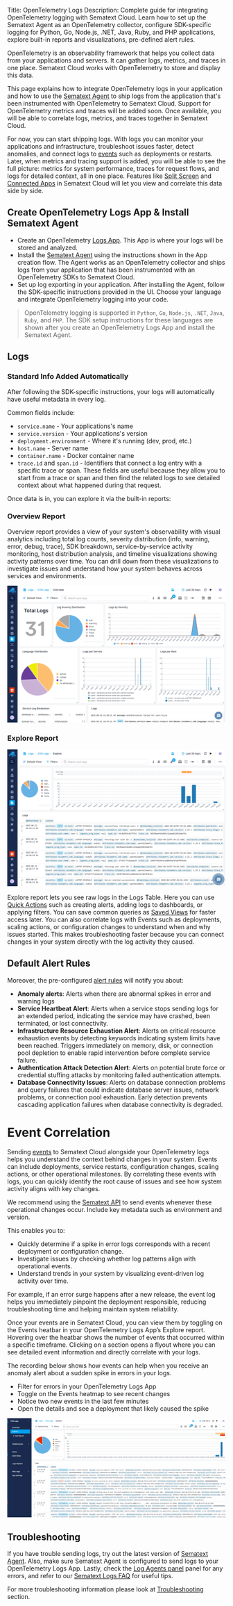 Title: OpenTelemetry Logs
Description: Complete guide for integrating OpenTelemetry logging with Sematext Cloud. Learn how to set up the Sematext Agent as an OpenTelemetry collector, configure SDK-specific logging for Python, Go, Node.js, .NET, Java, Ruby, and PHP applications, explore built-in reports and visualizations, pre-defined alert rules.

OpenTelemetry is an observability framework that helps you collect data from your applications and servers. It can gather logs, metrics, and traces in one place. Sematext Cloud works with OpenTelemetry to store and display this data.

This page explains how to integrate OpenTelemetry logs in your application and how to use the [Sematext Agent](/docs/agents/sematext-agent) to ship logs from the application that's been instrumented with OpenTelemetry to Sematext Cloud. Support for OpenTelemetry metrics and traces will be added soon. Once available, you will be able to correlate logs, metrics, and traces together in Sematext Cloud.

For now, you can start shipping logs. With logs you can monitor your applications and infrastructure, troubleshoot issues faster, detect anomalies, and connect logs to [events](/docs/events) such as deployments or restarts. Later, when metrics and tracing support is added, you will be able to see the full picture: metrics for system performance, traces for request flows, and logs for detailed context, all in one place. Features like [Split Screen](/docs/guide/split-screen) and [Connected Apps](/docs/guide/connected-apps) in Sematext Cloud will let you view and correlate this data side by side.

## Create OpenTelemetry Logs App & Install Sematext Agent

- Create an OpenTelemetry [Logs App](/docs/guide/app-guide). This App is where your logs will be stored and analyzed.
- Install the [Sematext Agent](/docs/agents/sematext-agent/releasenotes) using the instructions shown in the App creation flow. The Agent works as an OpenTelemetry collector and ships logs from your application that has been instrumented with an OpenTelemetry SDKs to Sematext Cloud.
- Set up log exporting in your application. After installing the Agent, follow the SDK-specific instructions provided in the UI. Choose your language and integrate OpenTelemetry logging into your code.

> OpenTelemetry logging is supported in `Python`, `Go`, `Node.js`, `.NET`, `Java`, `Ruby`, and `PHP`. The SDK setup instructions for these languages are shown after you create an OpenTelemetry Logs App and install the Sematext Agent.

## Logs

### Standard Info Added Automatically

After following the SDK-specific instructions, your logs will automatically have useful metadata in every log.

Common fields include:

- `service.name` - Your applications's name
- `service.version` - Your applications's version
- `deployment.environment` - Where it's running (dev, prod, etc.)
- `host.name` - Server name
- `container.name` - Docker container name
- `trace.id` and `span.id` - Identifiers that connect a log entry with a specific trace or span. These fields are useful because they allow you to start from a trace or span and then find the related logs to see detailed context about what happened during that request.

Once data is in, you can explore it via the built-in reports:

### Overview Report

Overview report provides a view of your system's observability with visual analytics including total log counts, severity distribution (info, warning, error, debug, trace), SDK breakdown, service-by-service activity monitoring, host distribution analysis, and timeline visualizations showing activity patterns over time. You can drill down from these visualizations to investigate issues and understand how your system behaves across services and environments.

![OTEL Logs Overview](/docs/images/integrations/otel-logs-overview.png)

### Explore Report

![OTEL Logs Explore](/docs/images/integrations/otel-logs-explore.png)

Explore report lets you see raw logs in the Logs Table. Here you can use [Quick Actions](/docs/logs/logs-table-quick-actions/) such as creating alerts, adding logs to dashboards, or applying filters. You can save common queries as [Saved Views](/docs/guide/saved-views/) for faster access later. You can also correlate logs with Events such as deployments, scaling actions, or configuration changes to understand when and why issues started. This makes troubleshooting faster because you can connect changes in your system directly with the log activity they caused.

## Default Alert Rules

Moreover, the pre-configured [alert rules](/docs/guide/alerts-guide) will notify you about:

- **Anomaly alerts**: Alerts when there are abnormal spikes in error and warning logs
- **Service Heartbeat Alert**: Alerts when a service stops sending logs for an extended period, indicating the service may have crashed, been terminated, or lost connectivity.
- **Infrastructure Resource Exhaustion Alert**: Alerts on critical resource exhaustion events by detecting keywords indicating system limits have been reached. Triggers immediately on memory, disk, or connection pool depletion to enable rapid intervention before complete service failure.
- **Authentication Attack Detection Alert**: Alerts on potential brute force or credential stuffing attacks by monitoring failed authentication attempts.
- **Database Connectivity Issues**: Alerts on database connection problems and query failures that could indicate database server issues, network problems, or connection pool exhaustion. Early detection prevents cascading application failures when database connectivity is degraded.

# Event Correlation

Sending [events](/docs/events/) to Sematext Cloud alongside your OpenTelemetry logs helps you understand the context behind changes in your system. Events can include deployments, service restarts, configuration changes, scaling actions, or other operational milestones. By correlating these events with logs, you can quickly identify the root cause of issues and see how system activity aligns with key changes.

We recommend using the [Sematext API](/docs/events/adding/) to send events whenever these operational changes occur. Include key metadata such as environment and version.

This enables you to:
- Quickly determine if a spike in error logs corresponds with a recent deployment or configuration change.
- Investigate issues by checking whether log patterns align with operational events.
- Understand trends in your system by visualizing event-driven log activity over time.

For example, if an error surge happens after a new release, the event log helps you immediately pinpoint the deployment responsible, reducing troubleshooting time and helping maintain system reliability.

Once your events are in Sematext Cloud, you can view them by toggling on the Events heatbar in your OpenTelemetry Logs App’s Explore report. Hovering over the heatbar shows the number of events that occurred within a specific timeframe. Clicking on a section opens a flyout where you can see detailed event information and directly correlate with your logs.

The recording below shows how events can help when you receive an anomaly alert about a sudden spike in errors in your logs.
- Filter for errors in your OpenTelemetry Logs App
- Toggle on the Events heatmap to see recent changes
- Notice two new events in the last few minutes
- Open the details and see a deployment that likely caused the spike

![OTel Logs Events Correlation](/docs/images/integrations/otel-logs-events-correlation.gif)

## Troubleshooting

If you have trouble sending logs, try out the latest version of [Sematext Agent](/docs/agents/sematext-agent/installation/). Also, make sure Sematext Agent is configured to send logs to your OpenTelemetry Logs App. Lastly, check the [Log Agents panel](/docs/fleet/#log-agents) panel for any errors, and refer to our [Sematext Logs FAQ](/docs/logs/faq/) for useful tips.

For more troubleshooting information please look at [Troubleshooting](/docs/monitoring/spm-faq/#troubleshooting) section.
